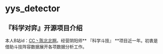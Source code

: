 # yys_detector
## 『科学对弈』开源项目介绍
本人B站id：[CC丶陈北北啊](https://space.bilibili.com/585157305)。经营阴阳师** 『科学斗技』 **项目近一年。初衷是借助斗技阵容数据展开各项数据分析工作。
